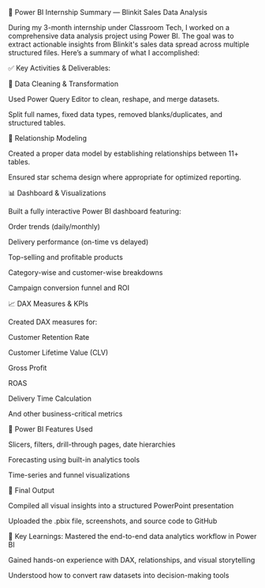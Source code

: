 
🚀 Power BI Internship Summary — Blinkit Sales Data Analysis


During my 3-month internship under Classroom Tech, I worked on a comprehensive data analysis project using Power BI. The goal was to extract actionable insights from Blinkit's sales data spread across multiple structured files. Here’s a summary of what I accomplished:

✅ Key Activities & Deliverables:


🧹 Data Cleaning & Transformation

Used Power Query Editor to clean, reshape, and merge datasets.

Split full names, fixed data types, removed blanks/duplicates, and structured tables.

🔗 Relationship Modeling

Created a proper data model by establishing relationships between 11+ tables.

Ensured star schema design where appropriate for optimized reporting.

📊 Dashboard & Visualizations

Built a fully interactive Power BI dashboard featuring:

Order trends (daily/monthly)

Delivery performance (on-time vs delayed)

Top-selling and profitable products

Category-wise and customer-wise breakdowns

Campaign conversion funnel and ROI

📈 DAX Measures & KPIs

Created DAX measures for:

Customer Retention Rate

Customer Lifetime Value (CLV)

Gross Profit

ROAS

Delivery Time Calculation

And other business-critical metrics

📂 Power BI Features Used

Slicers, filters, drill-through pages, date hierarchies

Forecasting using built-in analytics tools

Time-series and funnel visualizations

📎 Final Output

Compiled all visual insights into a structured PowerPoint presentation

Uploaded the .pbix file, screenshots, and source code to GitHub

🧠 Key Learnings:
Mastered the end-to-end data analytics workflow in Power BI

Gained hands-on experience with DAX, relationships, and visual storytelling

Understood how to convert raw datasets into decision-making tools
